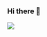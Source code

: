 ### Hi there 👋
<a href="https://opgc.me/#/users/dragonkeun" target="_blank"><img src="https://api.opgc.me/githubs/users/dragonkeun/tag/?theme=basic" /></a>
<!--
**Dragonkeun/Dragonkeun** is a ✨ _special_ ✨ repository because its `README.md` (this file) appears on your GitHub profile.

Here are some ideas to get you started:

- 🔭 I’m currently working on ...
- 🌱 I’m currently learning ...
- 👯 I’m looking to collaborate on ...
- 🤔 I’m looking for help with ...
- 💬 Ask me about ...
- 📫 How to reach me: ...
- 😄 Pronouns: ...
- ⚡ Fun fact: ...
-->
